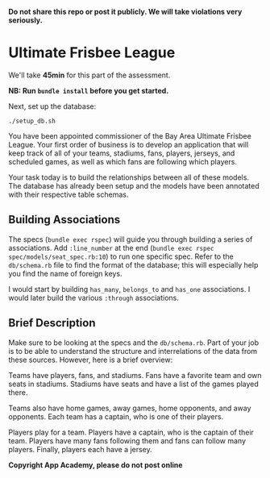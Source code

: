**Do not share this repo or post it publicly. We will take violations
very seriously.**

# Ultimate Frisbee League

We'll take **45min** for this part of the assessment.

**NB: Run `bundle install` before you get started.**

Next, set up the database:

    ./setup_db.sh

You have been appointed commissioner of the Bay Area Ultimate Frisbee
League. Your first order of business is to develop an application that
will keep track of all of your teams, stadiums, fans, players, jerseys,
and scheduled games, as well as which fans are following which players.

Your task today is to build the relationships between all of these
models. The database has already been setup and the models have been
annotated with their respective table schemas.

## Building Associations

The specs (`bundle exec rspec`) will guide you through building a
series of associations. Add `:line_number` at the end (`bundle exec rspec spec/models/seat_spec.rb:10`)
to run one specific spec. Refer to the `db/schema.rb` file to find the
format of the database; this will especially help you find the name of
foreign keys.

I would start by building `has_many`, `belongs_to` and `has_one`
associations. I would later build the various `:through` associations.

## Brief Description

Make sure to be looking at the specs and the `db/schema.rb`. Part of
your job is to be able to understand the structure and interrelations
of the data from these sources. However, here is a brief overview:

Teams have players, fans, and stadiums. Fans have a favorite team and
own seats in stadiums. Stadiums have seats and have a list of the games
played there.

Teams also have home games, away games, home opponents, and away opponents.
Each team has a captain, who is one of their players.

Players play for a team. Players have a captain, who is the captain of
their team. Players have many fans following them and fans can follow
many players. Finally, players each have a jersey.

**Copyright App Academy, please do not post online**
